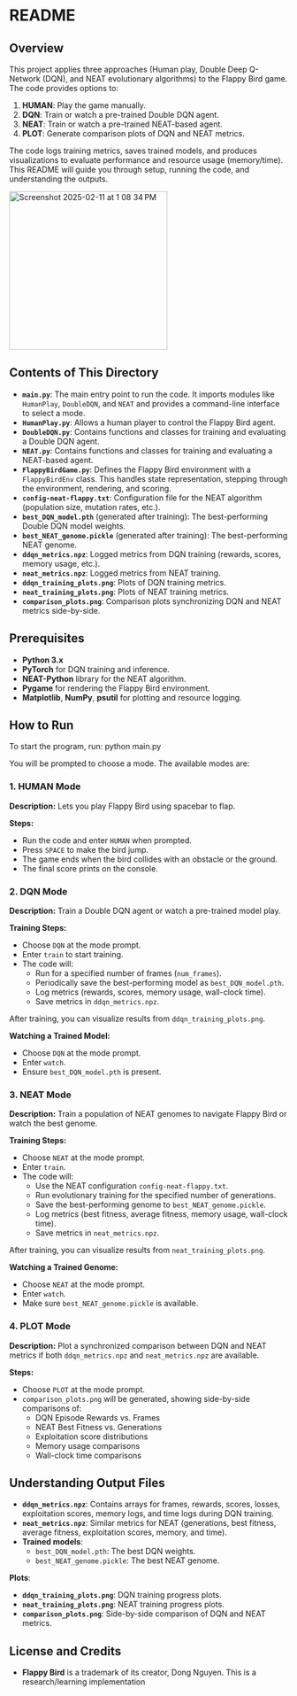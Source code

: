 # README

## Overview
This project applies three approaches (Human play, Double Deep Q-Network (DQN), and NEAT evolutionary algorithms) to the Flappy Bird game. The code provides options to:

1. **HUMAN**: Play the game manually.
2. **DQN**: Train or watch a pre-trained Double DQN agent.
3. **NEAT**: Train or watch a pre-trained NEAT-based agent.
4. **PLOT**: Generate comparison plots of DQN and NEAT metrics.

The code logs training metrics, saves trained models, and produces visualizations to evaluate performance and resource usage (memory/time). This README will guide you through setup, running the code, and understanding the outputs.

<img width="286" alt="Screenshot 2025-02-11 at 1 08 34 PM" src="https://github.com/user-attachments/assets/197efffd-b127-4893-87c9-39ce7bc177f5" />

## Contents of This Directory
- **`main.py`**: The main entry point to run the code. It imports modules like `HumanPlay`, `DoubleDQN`, and `NEAT` and provides a command-line interface to select a mode.
- **`HumanPlay.py`**: Allows a human player to control the Flappy Bird agent.
- **`DoubleDQN.py`**: Contains functions and classes for training and evaluating a Double DQN agent.
- **`NEAT.py`**: Contains functions and classes for training and evaluating a NEAT-based agent.
- **`FlappyBirdGame.py`**: Defines the Flappy Bird environment with a `FlappyBirdEnv` class. This handles state representation, stepping through the environment, rendering, and scoring.
- **`config-neat-flappy.txt`**: Configuration file for the NEAT algorithm (population size, mutation rates, etc.).
- **`best_DQN_model.pth`** (generated after training): The best-performing Double DQN model weights.
- **`best_NEAT_genome.pickle`** (generated after training): The best-performing NEAT genome.
- **`ddqn_metrics.npz`**: Logged metrics from DQN training (rewards, scores, memory usage, etc.).
- **`neat_metrics.npz`**: Logged metrics from NEAT training.
- **`ddqn_training_plots.png`**: Plots of DQN training metrics.
- **`neat_training_plots.png`**: Plots of NEAT training metrics.
- **`comparison_plots.png`**: Comparison plots synchronizing DQN and NEAT metrics side-by-side.

## Prerequisites
- **Python 3.x**
- **PyTorch** for DQN training and inference.
- **NEAT-Python** library for the NEAT algorithm.
- **Pygame** for rendering the Flappy Bird environment.
- **Matplotlib**, **NumPy**, **psutil** for plotting and resource logging.

## How to Run
To start the program, run:
python main.py

You will be prompted to choose a mode. The available modes are:

### 1. HUMAN Mode
**Description:** Lets you play Flappy Bird using spacebar to flap.

**Steps:**
- Run the code and enter `HUMAN` when prompted.
- Press `SPACE` to make the bird jump.
- The game ends when the bird collides with an obstacle or the ground.
- The final score prints on the console.

### 2. DQN Mode
**Description:** Train a Double DQN agent or watch a pre-trained model play.

**Training Steps:**
- Choose `DQN` at the mode prompt.
- Enter `train` to start training.
- The code will:
  - Run for a specified number of frames (`num_frames`).
  - Periodically save the best-performing model as `best_DQN_model.pth`.
  - Log metrics (rewards, scores, memory usage, wall-clock time).
  - Save metrics in `ddqn_metrics.npz`.

After training, you can visualize results from `ddqn_training_plots.png`.

**Watching a Trained Model:**
- Choose `DQN` at the mode prompt.
- Enter `watch`.
- Ensure `best_DQN_model.pth` is present.

### 3. NEAT Mode
**Description:** Train a population of NEAT genomes to navigate Flappy Bird or watch the best genome.

**Training Steps:**
- Choose `NEAT` at the mode prompt.
- Enter `train`.
- The code will:
  - Use the NEAT configuration `config-neat-flappy.txt`.
  - Run evolutionary training for the specified number of generations.
  - Save the best-performing genome to `best_NEAT_genome.pickle`.
  - Log metrics (best fitness, average fitness, memory usage, wall-clock time).
  - Save metrics in `neat_metrics.npz`.

After training, you can visualize results from `neat_training_plots.png`.

**Watching a Trained Genome:**
- Choose `NEAT` at the mode prompt.
- Enter `watch`.
- Make sure `best_NEAT_genome.pickle` is available.

### 4. PLOT Mode
**Description:** Plot a synchronized comparison between DQN and NEAT metrics if both `ddqn_metrics.npz` and `neat_metrics.npz` are available.

**Steps:**
- Choose `PLOT` at the mode prompt.
- `comparison_plots.png` will be generated, showing side-by-side comparisons of:
  - DQN Episode Rewards vs. Frames
  - NEAT Best Fitness vs. Generations
  - Exploitation score distributions
  - Memory usage comparisons
  - Wall-clock time comparisons

## Understanding Output Files
- **`ddqn_metrics.npz`**: Contains arrays for frames, rewards, scores, losses, exploitation scores, memory logs, and time logs during DQN training.
- **`neat_metrics.npz`**: Similar metrics for NEAT (generations, best fitness, average fitness, exploitation scores, memory, and time).
- **Trained models**:
  - `best_DQN_model.pth`: The best DQN weights.
  - `best_NEAT_genome.pickle`: The best NEAT genome.

**Plots**:
- **`ddqn_training_plots.png`**: DQN training progress plots.
- **`neat_training_plots.png`**: NEAT training progress plots.
- **`comparison_plots.png`**: Side-by-side comparison of DQN and NEAT metrics.

## License and Credits
- **Flappy Bird** is a trademark of its creator, Dong Nguyen. This is a research/learning implementation

